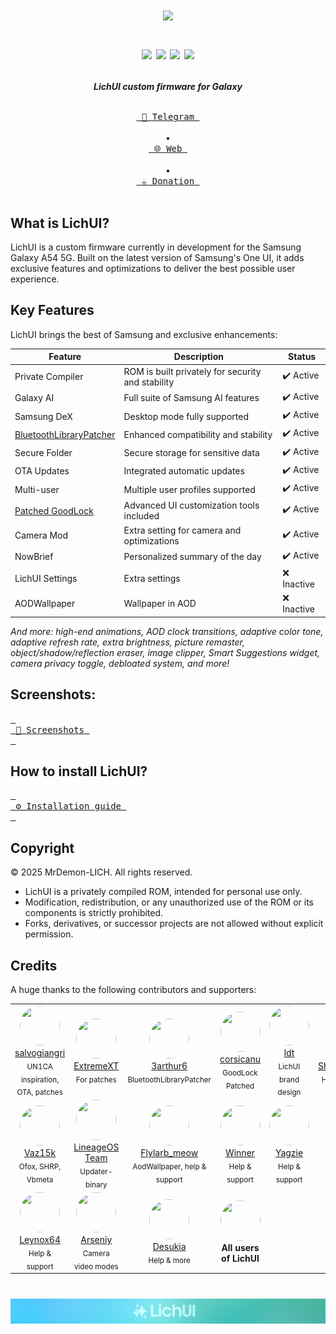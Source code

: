 <h1 align="center">
  <img loading="lazy" src="readme-res/Banner.png" width="700"/>
  <p align="center">
  <a href="https://github.com/MrDemon-LICH/PROJECT-LichUI/commits/main"><img loading="lazy" src="https://img.shields.io/github/last-commit/MrDemon-LICH/PROJECT-LichUI/main?style=for-the-badge"/></a>
  <a href="https://github.com/MrDemon-LICH/PROJECT-LichUI/stargazers"><img loading="lazy" src="https://img.shields.io/github/stars/MrDemon-LICH/PROJECT-LichUI?style=for-the-badge"/></a>
  <a href="https://github.com/MrDemon-LICH/PROJECT-LichUI/graphs/contributors"><img loading="lazy" src="https://img.shields.io/github/contributors/MrDemon-LICH/PROJECT-LichUI?style=for-the-badge"/></a>
  <a href="#"><img loading="lazy" src="https://img.shields.io/badge/OneUI-7.0-blueviolet?style=for-the-badge"/></a>
</p>
</h1>


<p align="center";"><strong><i>LichUI custom firmware for Galaxy</i></strong></p>

<p align="center">
  <a href="https://t.me/A54DEVELOPER"><kbd> <br> 💬 Telegram <br><br> </kbd></a>
  •
  <a href="https://mrdemon-lich.github.io/PROJECT-LichUI/index.html"><kbd> <br> 🌐 Web <br><br> </kbd></a>
  •
  <a href="https://www.paypal.me/TommyZambrano"><kbd> <br> ☕️ Donation <br><br> </kbd></a>
</p>

## What is LichUI?
LichUI is a custom firmware currently in development for the Samsung Galaxy A54 5G. Built on the latest version of Samsung's One UI, it adds exclusive features and optimizations to deliver the best possible user experience.

## Key Features
LichUI brings the best of Samsung and exclusive enhancements:

| Feature               | Description                                         | Status   |
|----------------------|-----------------------------------------------------|----------|
| Private Compiler     | ROM is built privately for security and stability    | ✔️ Active|
| Galaxy AI            | Full suite of Samsung AI features                   | ✔️ Active|
| Samsung DeX          | Desktop mode fully supported                        | ✔️ Active|
| [BluetoothLibraryPatcher](https://github.com/3arthur6/BluetoothLibraryPatcher)     | Enhanced compatibility and stability                | ✔️ Active|
| Secure Folder        | Secure storage for sensitive data                   | ✔️ Active|
| OTA Updates          | Integrated automatic updates                        | ✔️ Active|
| Multi-user           | Multiple user profiles supported                    | ✔️ Active|
| [Patched GoodLock](https://github.com/corsicanu/goodlock_dump)     | Advanced UI customization tools included            | ✔️ Active|
| Camera Mod           | Extra setting for camera and optimizations          | ✔️ Active|
| NowBrief             | Personalized summary of the day                     | ✔️ Active|
| LichUI Settings      | Extra settings                                      | ❌ Inactive|
| AODWallpaper         | Wallpaper in AOD                                    | ❌ Inactive|

*And more: high-end animations, AOD clock transitions, adaptive color tone, adaptive refresh rate, extra brightness, picture remaster, object/shadow/reflection eraser, image clipper, Smart Suggestions widget, camera privacy toggle, debloated system, and more!*

## Screenshots:
[<kbd> <br> 📸 Screenshots <br> </kbd>](https://mrdemon-lich.github.io/PROJECT-LichUI/screenshot.html)

## How to install LichUI?
[<kbd> <br> ⚙️ Installation guide <br> </kbd>](https://mrdemon-lich.github.io/PROJECT-LichUI/install.html)

## Copyright

© 2025 MrDemon-LICH. All rights reserved.

- LichUI is a privately compiled ROM, intended for personal use only.
- Modification, redistribution, or any unauthorized use of the ROM or its components is strictly prohibited.
- Forks, derivatives, or successor projects are not allowed without explicit permission.

## Credits

A huge thanks to the following contributors and supporters:

<table>
  <tr>
    <td align="center">
      <img src="https://github.com/salvogiangri.png?size=80" width="64" height="64" style="border-radius:50%"><br>
      <a href="https://github.com/salvogiangri">salvogiangri</a><br>
      <sub>UN1CA inspiration, OTA, patches</sub>
    </td>
    <td align="center">
      <img src="https://github.com/ExtremeXT.png?size=80" width="64" height="64" style="border-radius:50%"><br>
      <a href="https://github.com/ExtremeXT">ExtremeXT</a><br>
      <sub>For patches</sub>
    </td>    
    <td align="center">
      <img src="https://github.com/3arthur6.png?size=80" width="64" height="64" style="border-radius:50%"><br>
      <a href="https://github.com/3arthur6">3arthur6</a><br>
      <sub>BluetoothLibraryPatcher</sub>
    </td>
    <td align="center">
      <img src="https://github.com/corsicanu.png?size=80" width="64" height="64" style="border-radius:50%"><br>
      <a href="https://github.com/corsicanu">corsicanu</a><br>
      <sub>GoodLock Patched</sub>
    </td>
    <td align="center">
      <img src="https://github.com/ldtdev0.png?size=80" width="64" height="64" style="border-radius:50%"><br>
      <a href="https://github.com/ldtdev0">ldt</a><br>
      <sub>LichUI brand design</sub>
    </td>
    <td align="center">
      <img src="https://github.com/ShaDisNX255.png?size=80" width="64" height="64" style="border-radius:50%"><br>
      <a href="https://github.com/ShaDisNX255">ShaDisNX255</a><br>
      <sub>Help & support</sub>
    </td>
  </tr>
  <tr>
    <td align="center">
      <img src="https://github.com/Vaz15k.png?size=80" width="64" height="64" style="border-radius:50%"><br>
      <a href="https://github.com/Vaz15k">Vaz15k</a><br>
      <sub>Ofox, SHRP, Vbmeta</sub>
    </td>
    <td align="center">
      <img src="https://github.com/lineageos.png?size=80" width="64" height="64" style="border-radius:50%"><br>
      <a href="https://github.com/lineageos">LineageOS Team</a><br>
      <sub>Updater-binary</sub>
    </td>
    <td align="center">
      <img src="https://t.me/i/userpic/320/Flylarb_meow.jpg?size=80" width="64" height="64" style="border-radius:50%"><br>
      <a href="https://t.me/Flylarb_meow">Flylarb_meow</a><br>
      <sub>AodWallpaper, help & support</sub>
    </td>
    <td align="center">
      <img src="https://t.me/i/userpic/320/Winner3157.jpg?size=80" width="64" height="64" style="border-radius:50%"><br>
      <a href="https://t.me/Winner3157">Winner</a><br>
      <sub>Help & support</sub>
    </td>
    <td align="center">
      <img src="https://t.me/i/userpic/320/yagzie.jpg?size=80" width="64" height="64" style="border-radius:50%"><br>
      <a href="https://t.me/yagzie">Yagzie</a><br>
      <sub>Help & support</sub>
    </td>
  </tr>
  <tr>
    <td align="center">
      <img src="https://t.me/i/userpic/320/leynox64.jpg?size=80" width="64" height="64" style="border-radius:50%"><br>
      <a href="https://t.me/leynox64">Leynox64</a><br>
      <sub>Help & support</sub>
    </td>
    <td align="center">
      <img src="https://t.me/i/userpic/320/Arsenybespomestnov.jpg?size=80" width="64" height="64" style="border-radius:50%"><br>
      <a href="https://t.me/Arsenybespomestnov">Arseniy</a><br>
      <sub>Camera video modes</sub>
    </td>
    <td align="center">
      <img src="https://t.me/i/userpic/320/Desukia.jpg?size=80" width="64" height="64" style="border-radius:50%"><br>
      <a href="https://t.me/Desukia">Desukia</a><br>
      <sub>Help & more</sub>
    </td>
    <td align="center">
      <img src="https://api.dicebear.com/7.x/personas/svg?seed=users" width="64" height="64" style="border-radius:50%"><br>
      <b>All users of LichUI</b>
    </td>
  </tr>
</table>

<h1 align="center">
  <img loading="lazy" src="readme-res/Footer.png"/>
</h1>
